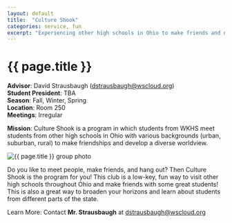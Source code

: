 ```yaml
---
layout: default
title:  "Culture Shook"
categories: service, fun
excerpt: "Experiencing other high schools in Ohio to make friends and develop a diverse worldview."
---
```


# {{ page.title }}

**Advisor**: David Strausbaugh (<dstrausbaugh@wscloud.org>)
<br/>**Student President**: TBA
<br/>**Season**: Fall, Winter, Spring
<br/>**Location**: Room 250
<br/>**Meetings**: Irregular

**Mission**: Culture Shook is a program in which students from WKHS meet students from other high schools in Ohio with various backgrounds (urban, suburban, rural) to make friendships and develop a diverse worldview.

<img src="{{ site.baseurl }}/images/clubs/{{ page.title }}.jpg" alt="{{ page.title }} group photo"/>

Do you like to meet people, make friends, and hang out? Then Culture Shook is the program for you! This club is a low-key, fun way to visit other high schools throughout Ohio and make friends with some great students!  This is also a great way to broaden your horizons and learn about students from different parts of the state.

Learn More: Contact **Mr. Strausbaugh** at <dstrausbaugh@wscloud.org>